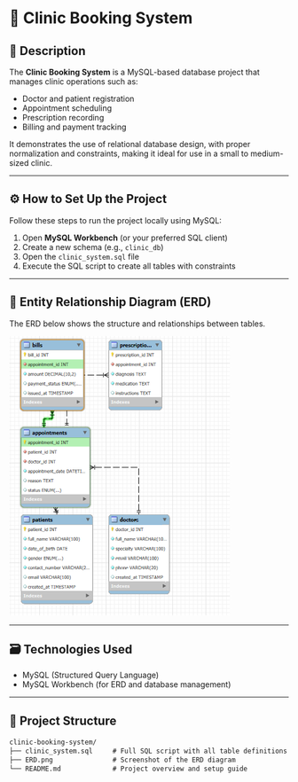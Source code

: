 # 🏥 Clinic Booking System

## 📘 Description

The **Clinic Booking System** is a MySQL-based database project that manages clinic operations such as:

- Doctor and patient registration
- Appointment scheduling
- Prescription recording
- Billing and payment tracking

It demonstrates the use of relational database design, with proper normalization and constraints, making it ideal for use in a small to medium-sized clinic.

---

## ⚙️ How to Set Up the Project

Follow these steps to run the project locally using MySQL:

1. Open **MySQL Workbench** (or your preferred SQL client)
2. Create a new schema (e.g., `clinic_db`)
3. Open the `clinic_system.sql` file
4. Execute the SQL script to create all tables with constraints

---

## 📌 Entity Relationship Diagram (ERD)

The ERD below shows the structure and relationships between tables.

![ERD](erd.png)

---

## 🗃️ Technologies Used

- MySQL (Structured Query Language)
- MySQL Workbench (for ERD and database management)

---

## 📂 Project Structure

```plaintext
clinic-booking-system/
├── clinic_system.sql     # Full SQL script with all table definitions
├── ERD.png               # Screenshot of the ERD diagram
└── README.md             # Project overview and setup guide

